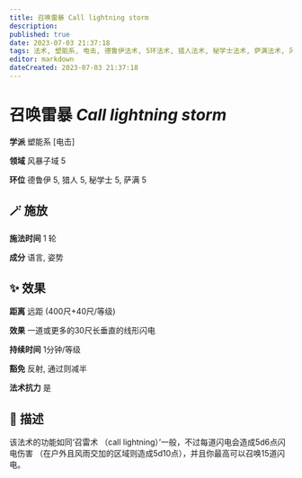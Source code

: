 ```yaml
---
title: 召唤雷暴 Call lightning storm
description: 
published: true
date: 2023-07-03 21:37:18
tags: 法术, 塑能系, 电击, 德鲁伊法术, 5环法术, 猎人法术, 秘学士法术, 萨满法术, 风暴子域
editor: markdown
dateCreated: 2023-07-03 21:37:18
---
```


# **召唤雷暴** *Call lightning storm*

**学派** 塑能系 \[电击\] 

**领域** 风暴子域 5

**环位** 德鲁伊 5, 猎人 5, 秘学士 5, 萨满 5

## 🪄 施放

**施法时间** 1 轮

**成分** 语言, 姿势

## ✨ 效果  

**距离** 远距 (400尺+40尺/等级) 

**效果** 一道或更多的30尺长垂直的线形闪电 

**持续时间** 1分钟/等级 

**豁免** 反射, 通过则减半

**法术抗力** 是

## 📖 描述

该法术的功能如同‘召雷术 （call lightning）’一般，不过每道闪电会造成5d6点闪电伤害 （在户外且风雨交加的区域则造成5d10点），并且你最高可以召唤15道闪电。
    